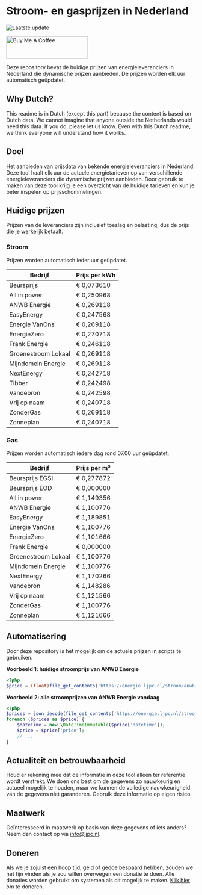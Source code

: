 # Stroom- en gasprijzen in Nederland

![Laatste update](https://img.shields.io/badge/laatste%20update-2024--01--19%2011%3A00%20CET-brightgreen)

<a href="https://www.buymeacoffee.com/Lars-" target="_blank"><img src="https://cdn.buymeacoffee.com/buttons/v2/default-orange.png" alt="Buy Me A Coffee" height="60" style="height: 60px !important;width: 217px !important;" ></a>

Deze repository bevat de huidige prijzen van energieleveranciers in Nederland die dynamische prijzen aanbieden. De prijzen worden elk uur automatisch geüpdatet.

## Why Dutch?

This readme is in Dutch (except this part) because the content is based on Dutch data. We cannot imagine that anyone outside the Netherlands would need this data. If you do, please let us know. Even with this Dutch readme, we think
everyone will understand how it works.

## Doel

Het aanbieden van prijsdata van bekende energieleveranciers in Nederland. Deze tool haalt elk uur de actuele energietarieven op van verschillende energieleveranciers die dynamische prijzen aanbieden. Door gebruik te maken van deze tool
krijg je een overzicht van de huidige tarieven en kun je beter inspelen op prijsschommelingen.

## Huidige prijzen

Prijzen van de leveranciers zijn inclusief toeslag en belasting, dus de prijs die je werkelijk betaalt.

### Stroom

Prijzen worden automatisch ieder uur geüpdatet.

 Bedrijf | Prijs per kWh 
---------|---------------
Beursprijs | € 0,073610
All in power | € 0,250968
ANWB Energie | € 0,269118
EasyEnergy | € 0,247568
Energie VanOns | € 0,269118
EnergieZero | € 0,270718
Frank Energie | € 0,246118
Groenestroom Lokaal | € 0,269118
Mijndomein Energie | € 0,269118
NextEnergy | € 0,242718
Tibber | € 0,242498
Vandebron | € 0,242598
Vrij op naam | € 0,240718
ZonderGas | € 0,269118
Zonneplan | € 0,240718


### Gas

Prijzen worden automatisch iedere dag rond 07.00 uur geüpdatet.

 Bedrijf | Prijs per m³ 
---------|--------------
Beursprijs EGSI | € 0,277872
Beursprijs EOD | € 0,000000
All in power | € 1,149356
ANWB Energie | € 1,100776
EasyEnergy | € 1,189851
Energie VanOns | € 1,100776
EnergieZero | € 1,101666
Frank Energie | € 0,000000
Groenestroom Lokaal | € 1,100776
Mijndomein Energie | € 1,100776
NextEnergy | € 1,170266
Vandebron | € 1,148286
Vrij op naam | € 1,121566
ZonderGas | € 1,100776
Zonneplan | € 1,121666


## Automatisering

Door deze repository is het mogelijk om de actuele prijzen in scripts te gebruiken.

**Voorbeeld 1: huidige stroomprijs van ANWB Energie**

```php
<?php
$price = (float)file_get_contents('https://energie.ljpc.nl/stroom/anwb-energie-nu.txt');

```

**Voorbeeld 2: alle stroomprijzen van ANWB Energie vandaag**

```php
<?php
$prices = json_decode(file_get_contents('https://energie.ljpc.nl/stroom/all-in-power-vandaag.json'),true);
foreach ($prices as $price) {
    $dateTime = new \DateTimeImmutable($price['datetime']);
    $price = $price['price'];
    // ...
}
```

## Actualiteit en betrouwbaarheid

Houd er rekening mee dat de informatie in deze tool alleen ter referentie wordt verstrekt. We doen ons best om de gegevens zo nauwkeurig en actueel mogelijk te houden, maar we kunnen de volledige nauwkeurigheid van de gegevens niet
garanderen. Gebruik deze informatie op eigen risico.

## Maatwerk

Geïnteresseerd in maatwerk op basis van deze gegevens of iets anders? Neem dan contact op
via [info@ljpc.nl](mailto:info@ljpc.nl?subject=Energie%20prijzen).

## Doneren

Als we je zojuist een hoop tijd, geld of gedoe bespaard hebben, zouden we het fijn vinden als je zou willen overwegen een
donatie te doen. Alle donaties worden gebruikt om systemen als dit mogelijk te
maken. [Klik hier](https://www.buymeacoffee.com/Lars-) om te doneren.
